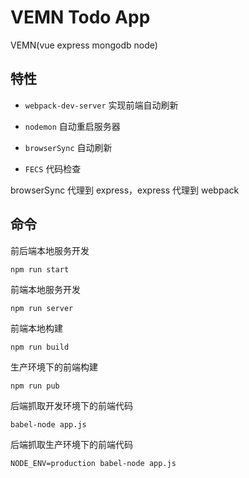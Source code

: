 VEMN Todo App
====

VEMN(vue express mongodb node)

## 特性

- `webpack-dev-server` 实现前端自动刷新

- `nodemon` 自动重启服务器

- `browserSync` 自动刷新

- `FECS` 代码检查

browserSync 代理到 express，express 代理到 webpack

## 命令

前后端本地服务开发

`npm run start`

前端本地服务开发

`npm run server`

前端本地构建

`npm run build`

生产环境下的前端构建

`npm run pub`

后端抓取开发环境下的前端代码

`babel-node app.js`

后端抓取生产环境下的前端代码

`NODE_ENV=production babel-node app.js`
